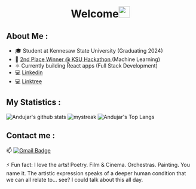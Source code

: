 <h1 align="center">Welcome<img src="https://github.com/souvikguria98/souvikguria98/blob/master/Hi.gif" width="30"> </h1>

## About Me :
- 🎓 Student at Kennesaw State University (Graduating 2024)
- 🥈 <a href=https://badgr.com/public/assertions/mvmhy3T9SiWpn-9pTrpqSg> 2nd Place Winner @ KSU Hackathon </a> (Machine Learning)
- ⚛️ Currently building React apps (Full Stack Development)
- 💻 <a href="https://www.linkedin.com/in/abrutus">Linkedin</a>
- 💻 <a href="https://linktr.ee/abrutus">Linktree</a>

## My Statistics :
![Andujar's github stats](https://github-readme-stats.vercel.app/api?username=Brutusa&count_private=true&show_icons=true&theme=tokyonight)
<img src="https://github-readme-streak-stats.herokuapp.com/?user=Brutusa&theme=tokyonight" alt="mystreak"/>
![Andujar's Top Langs](https://github-readme-stats.vercel.app/api/top-langs/?username=Brutusa&count_private=true&theme=tokyonight&layout=compact)

## Contact me : 
📫 [![Gmail Badge](https://img.shields.io/badge/-andujar.brutus@gmail.com-blue?style=flat-roundedrectangle&logo=Gmail&logoColor=white&link=mailto:andujar.brutus@gmail.com)](andujar.brutus@gmail.com)

⚡ Fun fact: I love the arts! Poetry. Film & Cinema. Orchestras. Painting. You name it. The artistic expression speaks of a deeper human condition that we can all relate to... see? I could talk about this all day.

